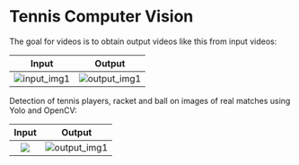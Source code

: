 # Tennis Computer Vision

The goal for videos is to obtain output videos like this from input videos:

Input            |  Output
:-------------------------:|:-------------------------:
![input_img1](https://github.com/ArtLabss/tennis-tracking/blob/00cfe10b18db1e6a68800921dfbda010f90a74bb/VideoOutput/ezgif.com-gif-maker(3).gif)  |  ![output_img1](https://github.com/ArtLabss/tennis-tracking/blob/0f684fdeef96a715984dc74b62b961f68ff95edc/VideoOutput/ezgif.com-gif-maker.gif)

Detection of tennis players, racket and ball on images of real matches using Yolo and OpenCV:

Input            |  Output
:-------------------------:|:-------------------------:
![](https://github.com/Adib-Habbou/tennis-detection-yolo/blob/main/input%20images/tennis5.png)  |  ![output_img1](https://github.com/Adib-Habbou/tennis-detection-yolo/blob/main/output%20images/detection5.png)
